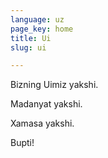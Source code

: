 ```yaml
---
language: uz
page_key: home
title: Ui
slug: ui

---
```

Bizning Uimiz yakshi.

Madanyat yakshi.

Xamasa yakshi.

Bupti!